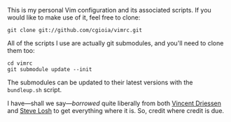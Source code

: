 This is my personal Vim configuration and its associated scripts. If you would like to make use of it, feel free to clone:

	git clone git://github.com/cgioia/vimrc.git

All of the scripts I use are actually git submodules, and you'll need to clone them too:

	cd vimrc
	git submodule update --init

The submodules can be updated to their latest versions with the `bundleup.sh` script.

I have—shall we say—_borrowed_ quite liberally from both [Vincent Driessen][nvie] and [Steve Losh][sjl] to get everything where it is. So, credit where credit is due.

[nvie]: https://github.com/nvie/vimrc
[sjl]: https://bitbucket.org/sjl/dotfiles/
